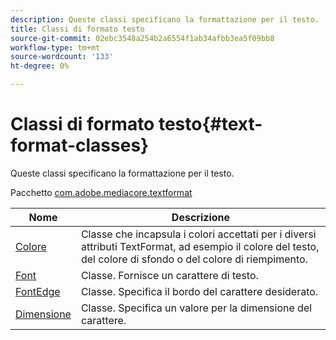 ```yaml
---
description: Queste classi specificano la formattazione per il testo.
title: Classi di formato testo
source-git-commit: 02ebc3548a254b2a6554f1ab34afbb3ea5f09bb8
workflow-type: tm+mt
source-wordcount: '133'
ht-degree: 0%

---
```


# Classi di formato testo{#text-format-classes}

Queste classi specificano la formattazione per il testo.

Pacchetto [com.adobe.mediacore.textformat](https://help.adobe.com/en_US/primetime/api/psdk/asdoc-dhls_1.4/com/adobe/mediacore/textformat/package-detail.html)

| Nome | Descrizione |
|---|---|
| [Colore](https://help.adobe.com/en_US/primetime/api/psdk/asdoc-dhls_1.4/com/adobe/mediacore/textformat/Color.html) | Classe che incapsula i colori accettati per i diversi attributi TextFormat, ad esempio il colore del testo, del colore di sfondo o del colore di riempimento. |
| [Font](https://help.adobe.com/en_US/primetime/api/psdk/asdoc-dhls_1.4/com/adobe/mediacore/textformat/Font.html) | Classe. Fornisce un carattere di testo. |
| [FontEdge](https://help.adobe.com/en_US/primetime/api/psdk/asdoc-dhls_1.4/com/adobe/mediacore/textformat/FontEdge.html) | Classe. Specifica il bordo del carattere desiderato. |
| [Dimensione](https://help.adobe.com/en_US/primetime/api/psdk/asdoc-dhls_1.4/com/adobe/mediacore/textformat/Size.html) | Classe. Specifica un valore per la dimensione del carattere. |
